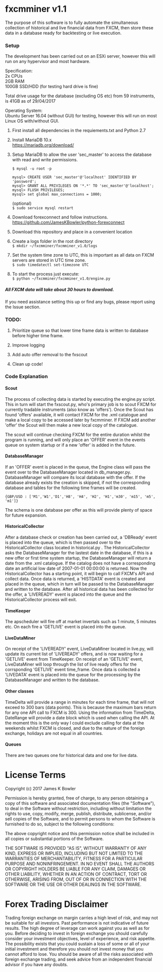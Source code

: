 # fxcmminer v1.1

The purpose of this software is to fully automate the simultaneous collection of historical and live financial data from FXCM, then store these data in a database ready for backtesting or live execution.

### Setup
The development has been carried out on an ESXi server, however this will run on any hypervisor and most hardware.

Specification:  
   2x CPUs  
   2GB RAM  
   100GB SSD/HDD (for testing hard drive is fine)  

Total drive usage for the database (excluding OS etc) from 59 instruments, is 41GB as of 29/04/2017

Operating System:  
   Ubuntu Server 16.04 (without GUI) for testing, however this will run on most Linux OS with/without GUI.  

1. First install all dependencies in the requiements.txt and Python 2.7

2. Install MariaDB 10.x  
  https://mariadb.org/download/

3. Setup MariaDB to allow the user 'sec_master' to access the database with read and write permissions.

   `$ mysql -u root -p`  
 
   `mysql> CREATE USER 'sec_master'@'localhost' IDENTIFIED BY 'password';`  
   `mysql> GRANT ALL PRIVILEGES ON '*.*' TO 'sec_master'@'localhost';`  
   `mysql> FLUSH PRIVILEGES;`  
   `mysql> set global max_connections = 1000;`  

   (optional)  
   `$ sudo service mysql restart`  

4. Download forexconnect and follow instructions.  
 https://github.com/JamesKBowler/python-forexconnect  

5. Download this repository and place in a convenient location

6. Create a logs folder in the root directory  
 `$ mkdir ~/fxcmminer/fxcmminer_v1.0/logs`  
 
7. Set the system time zone to UTC, this is important as all data on FXCM servers are stored in UTC time zone.  
 `$ sudo timedatectl set-timezone UTC`  

8. To start the process just execute:  
 `$ python ~/fxcmminer/fxcmminer_v1.0/engine.py`  

##### All FXCM data will take about 30 hours to download.

If you need assistance setting this up or find any bugs, please report using the Issue section.

### TODO:

1. Prioritize queue so that lower time frame data is written to database before higher time frame.

2. Improve logging

3. Add auto offer removal to the fxscout

4. Clean up code!

### Code Explanation

#### Scout

The process of collecting data is started by executing the engine.py script. This in turn will start the fxscout.py, who's primary job is to scout FXCM for currently tradable instruments (also know as 'offers'). Once the Scout has found 'offers' available, it will contact FXCM for the .xml catalogue and make a local copy to be accessed later by fxcmminer. If FXCM add another 'offer' the Scout will then make a new local copy of the catalogue. 

The scout will continue checking FXCM for the entire duration whilst the program is running, and will only place an 'OFFER' event in the events queue on system startup or if a new 'offer' is added in the future.

#### DatabaseManager

If an 'OFFER' event is placed in the queue, the Engine class will pass the event over to the DatabaseManager located in db_manager.py. DatabaseManager will compare its local database with the offer. If the database already exists the creation is skipped, if not the corresponding database and tables for the following time frames will be created.

  `{GBP/USD : ['M1','W1','D1','H8', 'H4', 'H2', 'H1','m30', 'm15', 'm5', 'm1']}`

The schema is one database per offer as this will provide plenty of space for future expansion.

#### HistoricalCollector 

After a database check or creation has been carried out, a 'DBReady' event is placed into the queue, which is then passed over to the HistoricalCollector class located in historical.py .
The HistoricalCollector asks the DatabaseManager for the lastest date in the database, if this is a new offer or first time system startup, the DatabaseManager will return a date from the .xml catalogue. If the catalog does not have a corresponding date an artificial low date of 2007-01-01 00:00:00 is returned.
Now the HistoricalCollector has a starting point, it will begin to call FXCM's API and collect data. Once data is returned, a 'HISTDATA' event is created and placed in the queue, which in turn will be passed to the DatabaseManager and written to the database.
After all historical data has been collected for the offer, a 'LIVEREADY' event is placed into the queue and the HistoricalCollector process will exit.

#### TimeKeeper
The apscheduler will fire off at market invertals such as 1 minute, 5 minutes etc. On each fire a 'GETLIVE' event is placed into the queue.

#### LiveDataMiner 

On receipt of the 'LIVEREADY' event, LiveDataMiner located in live.py, will update its current list of 'LIVEREADY' offers, and is now waiting for a 'GETLIVE' event from TimeKeeper. On receipt of an 'GETLIVE' event, LiveDataMiner will loop through the list of live ready offers for the corrsponding 'GETLIVE' event time_frame. Once data is collected a 'LIVEDATA' event is placed into the queue for the processing by the DatabaseManager and written to the database.

#### Other classes 

TimeDelta will provide a range in minutes for each time frame, that will not exceed to 300 bars (data points). This is because the maximum bars return for any one API call to FXCM is 300.
Using the information from TimeDelta, DateRange will provide a date block which is used when calling the API. At the moment this is the only way I could exclude calling for data at the weekends whilst FXCM is closed, and due to the nature of the foreign exchange, holidays are not equal in all countries.

#### Queues
There are two queues one for historical data and one for live data.

# License Terms  

Copyright (c) 2017 James K Bowler  

Permission is hereby granted, free of charge, to any person obtaining a copy of this software and associated documentation files (the "Software"), to deal in the Software without restriction, including without limitation the rights to use, copy, modify, merge, publish, distribute, sublicense, and/or sell copies of the Software, and to permit persons to whom the Software is furnished to do so, subject to the following conditions:  

The above copyright notice and this permission notice shall be included in all copies or substantial portions of the Software.  

THE SOFTWARE IS PROVIDED "AS IS", WITHOUT WARRANTY OF ANY KIND, EXPRESS OR IMPLIED, INCLUDING BUT NOT LIMITED TO THE WARRANTIES OF MERCHANTABILITY, FITNESS FOR A PARTICULAR PURPOSE AND NONINFRINGEMENT. IN NO EVENT SHALL THE AUTHORS OR COPYRIGHT HOLDERS BE LIABLE FOR ANY CLAIM, DAMAGES OR OTHER LIABILITY, WHETHER IN AN ACTION OF CONTRACT, TORT OR OTHERWISE, ARISING FROM, OUT OF OR IN CONNECTION WITH THE SOFTWARE OR THE USE OR OTHER DEALINGS IN THE SOFTWARE.  

# Forex Trading Disclaimer  

Trading foreign exchange on margin carries a high level of risk, and may not be suitable for all investors. Past performance is not indicative of future results. The high degree of leverage can work against you as well as for you. Before deciding to invest in foreign exchange you should carefully consider your investment objectives, level of experience, and risk appetite. The possibility exists that you could sustain a loss of some or all of your initial investment and therefore you should not invest money that you cannot afford to lose. You should be aware of all the risks associated with foreign exchange trading, and seek advice from an independent financial advisor if you have any doubts.
